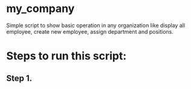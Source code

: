 # my_company
Simple script to show basic operation in any organization like display all employee, create new employee, assign department and positions.

# Steps to run this script:
## Step 1.
